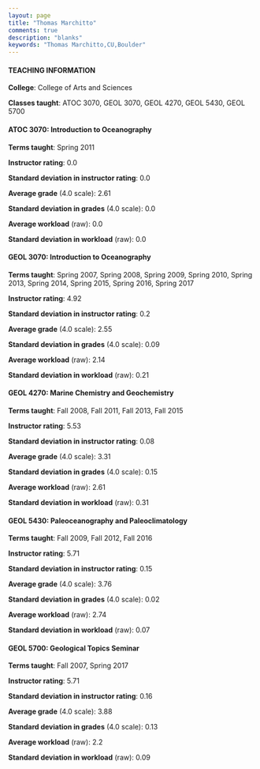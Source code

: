 ```yaml
---
layout: page
title: "Thomas Marchitto" 
comments: true
description: "blanks"
keywords: "Thomas Marchitto,CU,Boulder"
---
```

<head>
<script src="https://ajax.googleapis.com/ajax/libs/jquery/2.1.3/jquery.min.js"></script>
<script src="https://dl.dropboxusercontent.com/s/pc42nxpaw1ea4o9/highcharts.js?dl=0"></script>
<!-- <script src="../assets/js/highcharts.js"></script> -->
<style type="text/css">@font-face {
	font-family: "Bebas Neue";
	src: url(https://www.filehosting.org/file/details/544349/BebasNeue Regular.otf) format("opentype");
	}
	h1.Bebas { 
		font-family: "Bebas Neue", Verdana, Tahoma;
	}
</style>
</head>
	   
#### TEACHING INFORMATION

**College**: College of Arts and Sciences

**Classes taught**: ATOC 3070, GEOL 3070, GEOL 4270, GEOL 5430, GEOL 5700

#### ATOC 3070: Introduction to Oceanography

**Terms taught**: Spring 2011

**Instructor rating**: 0.0

**Standard deviation in instructor rating**: 0.0

**Average grade** (4.0 scale): 2.61

**Standard deviation in grades** (4.0 scale): 0.0

**Average workload** (raw): 0.0

**Standard deviation in workload** (raw): 0.0

#### GEOL 3070: Introduction to Oceanography

**Terms taught**: Spring 2007, Spring 2008, Spring 2009, Spring 2010, Spring 2013, Spring 2014, Spring 2015, Spring 2016, Spring 2017

**Instructor rating**: 4.92

**Standard deviation in instructor rating**: 0.2

**Average grade** (4.0 scale): 2.55

**Standard deviation in grades** (4.0 scale): 0.09

**Average workload** (raw): 2.14

**Standard deviation in workload** (raw): 0.21

#### GEOL 4270: Marine Chemistry and Geochemistry

**Terms taught**: Fall 2008, Fall 2011, Fall 2013, Fall 2015

**Instructor rating**: 5.53

**Standard deviation in instructor rating**: 0.08

**Average grade** (4.0 scale): 3.31

**Standard deviation in grades** (4.0 scale): 0.15

**Average workload** (raw): 2.61

**Standard deviation in workload** (raw): 0.31

#### GEOL 5430: Paleoceanography and Paleoclimatology

**Terms taught**: Fall 2009, Fall 2012, Fall 2016

**Instructor rating**: 5.71

**Standard deviation in instructor rating**: 0.15

**Average grade** (4.0 scale): 3.76

**Standard deviation in grades** (4.0 scale): 0.02

**Average workload** (raw): 2.74

**Standard deviation in workload** (raw): 0.07

#### GEOL 5700: Geological Topics Seminar

**Terms taught**: Fall 2007, Spring 2017

**Instructor rating**: 5.71

**Standard deviation in instructor rating**: 0.16

**Average grade** (4.0 scale): 3.88

**Standard deviation in grades** (4.0 scale): 0.13

**Average workload** (raw): 2.2

**Standard deviation in workload** (raw): 0.09

